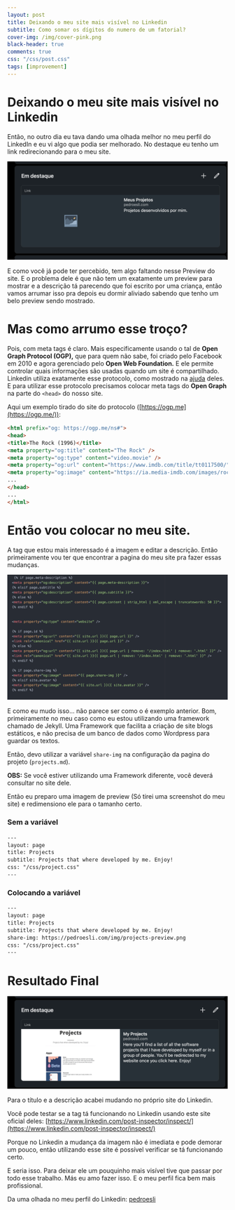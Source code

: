 ```yaml
---
layout: post
title: Deixando o meu site mais visível no Linkedin
subtitle: Como somar os dígitos do numero de um fatorial?
cover-img: /img/cover-pink.png
black-header: true
comments: true
css: "/css/post.css"
tags: [improvement]
---
```


# Deixando o meu site mais visível no Linkedin

Então, no outro dia eu tava dando uma olhada melhor no meu perfil do LinkedIn e eu vi algo que podia ser melhorado. No destaque eu tenho um link redirecionando para o meu site.

![before update](/img/2021/april/before-update.png)

E como você já pode ter percebido, tem algo faltando nesse Preview do site. E o problema dele é que não tem um exatamente um preview para mostrar e a descrição tá parecendo que foi escrito por uma criança, então vamos arrumar isso pra depois eu dormir aliviado sabendo que tenho um belo preview sendo mostrado. 

# Mas como arrumo esse troço?

Pois, com meta tags é claro. Mais especificamente usando o tal de **Open Graph Protocol (OGP),** que para quem não sabe, foi criado pelo Facebook em 2010 e agora gerenciado pelo **Open Web Foundation.** E ele permite controlar quais informações são usadas quando um site é compartilhado. Linkedin utiliza exatamente esse protocolo, como mostrado na [ajuda](https://www.linkedin.com/help/linkedin/answer/a521928/making-your-website-shareable-on-linkedin?lang=en) deles. E para utilizar esse protocolo precisamos colocar meta tags do **Open Graph** na parte do `<head>` do nosso site.

Aqui um exemplo tirado do site do protocolo ([https://ogp.me](https://ogp.me/)):

```html
<html prefix="og: https://ogp.me/ns#">
<head>
<title>The Rock (1996)</title>
<meta property="og:title" content="The Rock" />
<meta property="og:type" content="video.movie" />
<meta property="og:url" content="https://www.imdb.com/title/tt0117500/" />
<meta property="og:image" content="https://ia.media-imdb.com/images/rock.jpg" />
...
</head>
...
</html>
```

# Então vou colocar no meu site.

A tag que estou mais interessado é a imagem e editar a descrição. Então primeiramente vou ter que encontrar a pagina do meu site pra fazer essas mudanças.

![find meta tag](/img/2021/april/find-meta-tag.png)

E como eu mudo isso... não parece ser como o é exemplo anterior. Bom, primeiramente no meu caso como eu estou utilizando uma framework chamado de Jekyll. Uma Framework que facilita a criação de site blogs estáticos, e não precisa de um banco de dados como Wordpress para guardar os textos.

Então, devo utilizar a variável `share-img` na configuração da pagina do projeto (`projects.md`).

**OBS:** Se você estiver utilizando uma Framework diferente, você deverá consultar no site dele.

Então eu preparo uma imagem de preview (Só tirei uma screenshot do meu site) e redimensiono ele para o tamanho certo.

### Sem a variável

```html
---
layout: page
title: Projects
subtitle: Projects that where developed by me. Enjoy!
css: "/css/project.css"
---
```

### Colocando a variável

```html
---
layout: page
title: Projects
subtitle: Projects that where developed by me. Enjoy!
share-img: https://pedroesli.com/img/projects-preview.png
css: "/css/project.css"
---
```

# Resultado Final

![final result](/img/2021/april/final-result.png)

Para o título e a descrição acabei mudando no próprio site do Linkedin.

Você pode testar se a tag tá funcionando no Linkedin usando este site oficial deles: [https://www.linkedin.com/post-inspector/inspect/](https://www.linkedin.com/post-inspector/inspect/)

Porque no Linkedin a mudança da imagem não é imediata e pode demorar um pouco, então utilizando esse site é possível verificar se tá funcionando certo.

E seria isso. Para deixar ele um pouquinho mais visível tive que passar por todo esse trabalho. Más eu amo fazer isso. E o meu perfil fica bem mais profissional.

Da uma olhada no meu perfil do Linkedin: [pedroesli](https://www.linkedin.com/in/pedroesli/)

